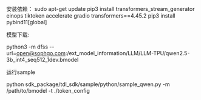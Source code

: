 安装依赖：
sudo apt-get update
pip3 install transformers_stream_generator einops tiktoken accelerate gradio transformers==4.45.2 
pip3 install pybind11[global]

模型下载:

python3 -m dfss --url=open@sophgo.com:/ext_model_information/LLM/LLM-TPU/qwen2.5-3b_int4_seq512_1dev.bmodel

运行sample

python sdk_package/tdl_sdk/sample/python/sample_qwen.py -m /path/to/bmodel -t ./token_config
